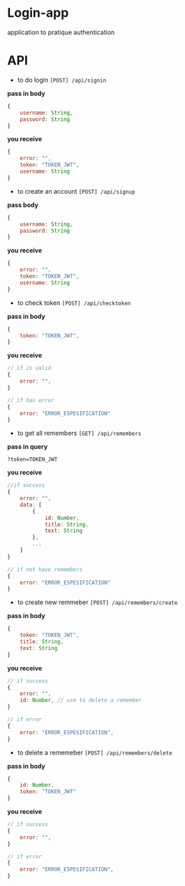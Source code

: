 # Login-app

application to pratique authentication

# API

- to do login `[POST] /api/signin`

**pass in body**
```javascript
{
	username: String,
	password: String
}
```

**you receive**
```javascript
{
	error: "",
	token: "TOKEN_JWT",
	username: String
}
```

- to create an account `[POST] /api/signup`

**pass body**
```javascript
{
	username: String,
	password: String
}

```

**you receive**
```javascript
{
	error: "",
	token: "TOKEN_JWT",
	username: String
}
```

- to check token `[POST] /api/checktoken`

**pass in body**
```javascript
{
	token: "TOKEN_JWT",
}

```

**you receive**
```javascript
// if is valid
{
	error: "",
}

// if has error
{
	error: "ERROR_ESPESIFICATION"
}

```

- to get all remembers `[GET] /api/remembers`

**pass in query**
```
?token=TOKEN_JWT
```

**you receive**
```javascript
//if success
{
    error: "",
	data: [
		{
			id: Number,
			title: String,
			text: String
		},
		...
	]
}

// if not have remembers
{
	error: "ERROR_ESPESIFICATION"
}

```

- to create new remmeber `[POST] /api/remembers/create`

**pass in body**
```javascript
{
	token: "TOKEN_JWT",
	title: String,
	text: String
}
```

**you receive**
```javascript
// if success
{
	error: "",
	id: Number, // use to delete a remember
}

// if error
{
	error: "ERROR_ESPESIFICATION",
}
```

- to delete a rememeber `[POST] /api/remembers/delete`

**pass in body**
```javascript
{
	id: Number,
	token: "TOKEN_JWT"
}
```

**you receive**
```javascript
// if success
{
	error: "",
}

// if error
{
	error: "ERROR_ESPESIFICATION",
}
```
